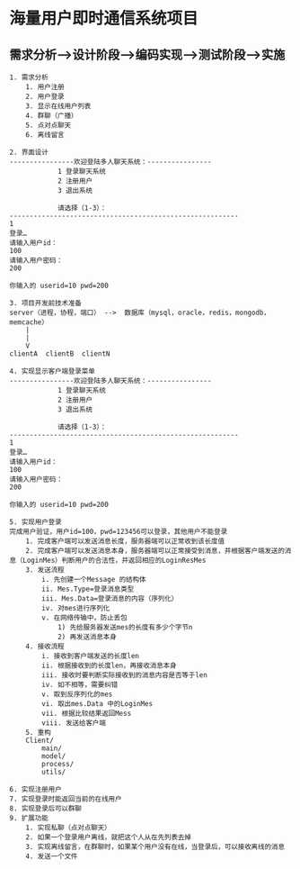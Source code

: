 # 海量用户即时通信系统项目
## 需求分析-->设计阶段-->编码实现-->测试阶段-->实施

	1. 需求分析
		1. 用户注册
		2. 用户登录
		3. 显示在线用户列表
		4. 群聊（广播）
		5. 点对点聊天
		6. 离线留言

	2. 界面设计
	----------------欢迎登陆多人聊天系统：----------------
				1 登录聊天系统
				2 注册用户
				3 退出系统
				
				请选择（1-3）：
	---------------------------------------------------------
	1
	登录…
	请输入用户id：
	100
	请输入用户密码：
	200
	
	你输入的 userid=10 pwd=200

	3. 项目开发前技术准备
	server（进程，协程，端口） -->  数据库（mysql，oracle，redis，mongodb，memcache）
		|
		|
		V
	clientA  clientB  clientN    
	
	4. 实现显示客户端登录菜单
	----------------欢迎登陆多人聊天系统：----------------
				1 登录聊天系统
				2 注册用户
				3 退出系统
				
				请选择（1-3）：
	---------------------------------------------------------
	1
	登录…
	请输入用户id：
	100
	请输入用户密码：
	200
	
	你输入的 userid=10 pwd=200

	5. 实现用户登录
	完成用户验证，用户id=100，pwd=123456可以登录，其他用户不能登录
		1. 完成客户端可以发送消息长度，服务器端可以正常收到该长度值
		2. 完成客户端可以发送消息本身，服务器端可以正常接受到消息，并根据客户端发送的消息（LoginMes）判断用户的合法性，并返回相应的LoginResMes
		3. 发送流程
			i. 先创建一个Message 的结构体
			ii. Mes.Type=登录消息类型
			iii. Mes.Data=登录消息的内容（序列化）
			iv. 对mes进行序列化
			v. 在网络传输中，防止丢包
				1) 先给服务器发送mes的长度有多少个字节n
				2) 再发送消息本身
		4. 接收流程
			i. 接收到客户端发送的长度len
			ii. 根据接收到的长度len，再接收消息本身
			iii. 接收时要判断实际接收到的消息内容是否等于len
			iv. 如不相等，需要纠错
			v. 取到反序列化的mes
			vi. 取出mes.Data 中的LoginMes
			vii. 根据比较结果返回Mess
			viii. 发送给客户端
		5. 重构
		Client/
			main/
			model/
			process/
			utils/
				
	6. 实现注册用户
	7. 实现登录时能返回当前的在线用户
	8. 实现登录后可以群聊
	9. 扩展功能
		1. 实现私聊（点对点聊天）
		2. 如果一个登录用户离线，就把这个人从在先列表去掉
		3. 实现离线留言，在群聊时，如果某个用户没有在线，当登录后，可以接收离线的消息
        4. 发送一个文件